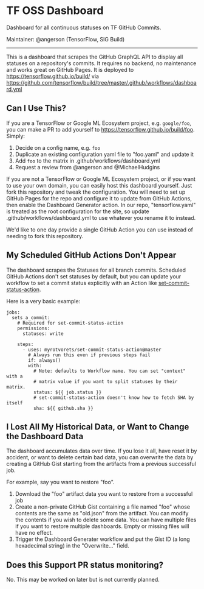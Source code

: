 # TF OSS Dashboard

Dashboard for all continuous statuses on TF GitHub Commits.

Maintainer: @angerson (TensorFlow, SIG Build)

* * * 

This is a dashboard that scrapes the GitHub GraphQL API to
display all statuses on a repository's commits. It requires no backend, no
maintenance and works great on GitHub Pages. It is deployed to 
https://tensorflow.github.io/build/ via https://github.com/tensorflow/build/tree/master/.github/workflows/dashboard.yml

## Can I Use This?

If you are a TensorFlow or Google ML Ecosystem project, e.g.
`google/foo`, you can make a PR to add yourself to
https://tensorflow.github.io/build/foo. Simply:

1. Decide on a config name, e.g. `foo`
2. Duplicate an existing configuration yaml file to "foo.yaml" and update it
3. Add `foo` to the matrix in .github/workflows/dashboard.yml
4. Request a review from @angerson and @MichaelHudgins

If you are not a TensorFlow or Google ML Ecosystem project, or if you want to
use your own domain, you can easily host this dashboard yourself. Just fork
this repository and tweak the configuration. You will need to set up GitHub
Pages for the repo and configure it to update from GitHub Actions, then enable
the Dashboard Generator action. In our repo, "tensorflow.yaml" is treated as
the root configuration for the site, so update .github/workflows/dashboard.yml
to use whatever you rename it to instead.

We'd like to one day provide a single GitHub Action you can use instead of
needing to fork this repository.

## My Scheduled GitHub Actions Don't Appear

The dashboard scrapes the Statuses for all branch commits. Scheduled GitHub
Actions don't set statuses by default, but you can update your workflow to
set a commit status explicitly with an Action like [set-commit-status-action](https://github.com/myrotvorets/set-commit-status-action).

Here is a very basic example:

```
jobs:
  sets_a_commit:
    # Required for set-commit-status-action
    permissions:
      statuses: write

    steps:
      - uses: myrotvorets/set-commit-status-action@master
        # Always run this even if previous steps fail
        if: always()
        with:
          # Note: defaults to Workflow name. You can set "context" with a
          # matrix value if you want to split statuses by their matrix.
          status: ${{ job.status }}
          # set-commit-status-action doesn't know how to fetch SHA by itself
          sha: ${{ github.sha }}
```

## I Lost All My Historical Data, or Want to Change the Dashboard Data

The dashboard accumulates data over time. If you lose it all, have reset it by
accident, or want to delete certain bad data, you can overwrite the data by
creating a GitHub Gist starting from the artifacts from a previous successful
job.

For example, say you want to restore "foo".

1. Download the "foo" artifact data you want to restore from a successful job
2. Create a non-private GitHub Gist containing a file named "foo" whose
   contents are the same as "old.json" from the artifact. You can modify the
   contents if you wish to delete some data. You can have multiple files if you
   want to restore multiple dashboards. Empty or missing files will have no
   effect.
3. Trigger the Dashboard Generater workflow and put the Gist ID (a long
   hexadecimal string) in the "Overwrite..." field.

## Does this Support PR status monitoring?

No. This may be worked on later but is not currently planned.
